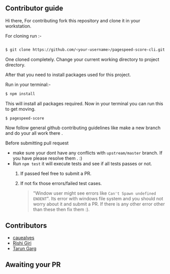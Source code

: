 ## Contributor guide

Hi there,
For contributing fork this repository and clone it in your workstation.

For cloning run :-

``` sh

$ git clone https://github.com/<your-username>/pagespeed-score-cli.git

```

One cloned completely. Change your current working directory to project directory.

After that you need to install packages used for this project.

Run in your terminal:-

``` sh
$ npm install
```

This will install all packages required.
Now in your terminal you can run this to get moving.
``` sh
$ pagespeed-score 
```
Now follow general github contributing guidelines like make a new branch and do your all work there .

Before submitting pull request 
- make sure your dont have any conflicts with `upstream/master` branch.
  If you have please resolve them . :)
- Run `npm test` it will execute tests and see if all tests passes or not.
    1. If passed feel free to submit a PR.
    2. If not fix those errors/failed test cases.
       
       > "Window user might see errors like `Can't Spawn undefined ENOENT`". Its error with windows file system
          and you should not worry about it and submit a PR.
          If there is any other error other than these then fix them :).


## Contributors
  - [cauealves](https://github.com/cauealves)
  - [Rishi Giri](https://github.com/CodeDotJS)
  - [Tarun Garg](https://tarungarg546.github.io)

## Awaiting your PR